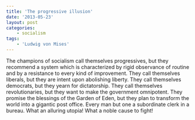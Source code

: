 ```yaml
---
title: 'The progressive illusion'
date: '2013-05-23'
layout: post
categories:
    - socialism
tags:
    - 'Ludwig von Mises'
---
```


The champions of socialism call themselves progressives, but they recommend a system which is characterized by rigid observance of routine and by a resistance to every kind of improvement. They call themselves liberals, but they are intent upon abolishing liberty. They call themselves democrats, but they yearn for dictatorship. They call themselves revolutionaries, but they want to make the government omnipotent. They promise the blessings of the Garden of Eden, but they plan to transform the world into a gigantic post office. Every man but one a subordinate clerk in a bureau. What an alluring utopia! What a noble cause to fight!